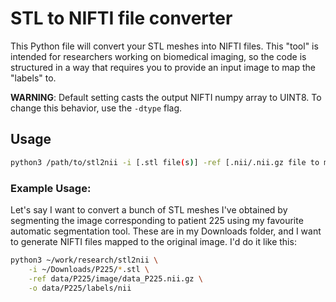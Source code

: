 # STL to NIFTI file converter

This Python file will convert your STL meshes into NIFTI files. This "tool" is intended for researchers working on biomedical imaging, so the code is structured in a way that requires you to provide an input image to map the "labels" to.

**WARNING**: Default setting casts the output NIFTI numpy array to UINT8. To change this behavior, use the `-dtype` flag.

## Usage

```bash
python3 /path/to/stl2nii -i [.stl file(s)] -ref [.nii/.nii.gz file to map stl to its space (usually the image the stl comes from)] -o [/path/to/desired/output/folder]]
```

### Example Usage:

Let's say I want to convert a bunch of STL meshes I've obtained by segmenting the image corresponding to patient 225 using my favourite automatic segmentation tool. These are in my Downloads folder, and I want to generate NIFTI files mapped to the original image. I'd do it like this:

```bash
python3 ~/work/research/stl2nii \
    -i ~/Downloads/P225/*.stl \
    -ref data/P225/image/data_P225.nii.gz \
    -o data/P225/labels/nii
```